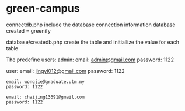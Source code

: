 # green-campus

connectdb.php include the database connection information
database created = greenify

database/createdb.php create the table and initiallize the value for each table

The predefine users:
admin: 
    email: admin@gmail.com
    password: 1122

user:
    email: jingyi012@gmail.com
    password: 1122

    email: wongjie@graduate.utm.my
    password: 1122

    email: chaijing13691@gmail.com
    password: 1122
